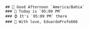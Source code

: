
        ## 👋 Good Afternoon `America/Bahia`
        ### 📅 Today is `05:09 PM`
        ### ⌚ It's `05:09 PM` there
        ### 🎩 With love, EduardoProfe666 
        